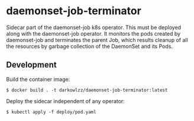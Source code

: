 # daemonset-job-terminator

Sidecar part of the daemonset-job k8s operator. This must be deployed along with
the daemonset-job operator. It monitors the pods created by daemonset-job and
terminates the parent Job, which results cleanup of all the resources by garbage
collection of the DaemonSet and its Pods.

## Development

Build the container image:
```
$ docker build . -t darkowlzz/daemonset-job-terminator:latest
```

Deploy the sidecar independent of any operator:
```
$ kubectl apply -f deploy/pod.yaml
```
